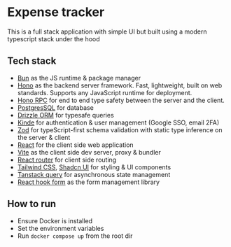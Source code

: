 # Expense tracker

This is a full stack application with simple UI but built using a modern typescript stack under the hood

## Tech stack

- [Bun](https://bun.sh/) as the JS runtime & package manager
- [Hono](https://hono.dev/) as the backend server framework. Fast, lightweight, built on web standards. Supports any JavaScript runtime for deployment.
- [Hono RPC](https://hono.dev/docs/guides/rpc) for end to end type safety between the server and the client.
- [PostgresSQL](https://www.postgresql.org/) for database
- [Drizzle ORM](https://orm.drizzle.team/) for typesafe queries
- [Kinde](https://kinde.com/) for authentication & user management (Google SSO, email 2FA)
- [Zod](https://zod.dev/) for typeScript-first schema validation with static type inference on the server & client
- [React](https://react.dev/) for the client side web application
- [Vite](https://vite.dev/) as the client side dev server, proxy & bundler
- [React router](https://reactrouter.com/) for client side routing
- [Tailwind CSS](https://tailwindcss.com/), [Shadcn UI](https://ui.shadcn.com/) for styling & UI components
- [Tanstack query](https://tanstack.com/query/latest/docs/framework/react/overview) for asynchronous state management
- [React hook form](https://react-hook-form.com/) as the form management library

## How to run

- Ensure Docker is installed
- Set the environment variables
- Run `docker compose up` from the root dir
